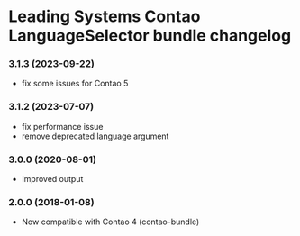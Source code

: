 Leading Systems Contao LanguageSelector bundle changelog
===========================================

### 3.1.3 (2023-09-22)
 * fix some issues for Contao 5

### 3.1.2 (2023-07-07)
 * fix performance issue
 * remove deprecated language argument

### 3.0.0 (2020-08-01)
 * Improved output

### 2.0.0 (2018-01-08)
 * Now compatible with Contao 4 (contao-bundle)